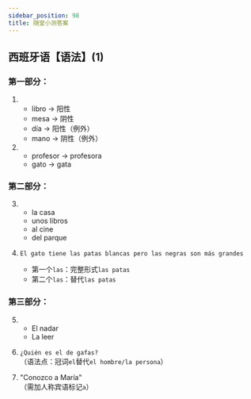 ```yaml
---
sidebar_position: 98
title: 随堂小测答案
---
```



## 西班牙语【语法】(1)

### 第一部分：
1. 
   - libro → 阳性
   - mesa → 阴性
   - día → 阳性（例外）
   - mano → 阴性（例外）

2.
   - profesor → profesora
   - gato → gata

### 第二部分：
3.
   - la casa
   - unos libros
   - al cine
   - del parque

4.  
   `El gato tiene las patas blancas pero las negras son más grandes`  
   - 第一个`las`：完整形式`las patas`
   - 第二个`las`：替代`las patas`

### 第三部分：
5.
   - El nadar
   - La leer

6.  
   `¿Quién es el de gafas?`  
   （语法点：冠词`el`替代`el hombre/la persona`）

7.  
   "Conozco a María"  
   （需加人称宾语标记`a`）
